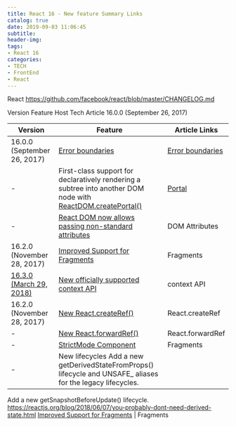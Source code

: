 ```yaml
---
title: React 16 - New feature Summary Links
catalog: true
date: 2019-09-03 11:06:45
subtitle:
header-img:
tags:
- React 16
categories:
- TECH
- FrontEnd
- React
---
```



React
https://github.com/facebook/react/blob/master/CHANGELOG.md

Version	Feature	Host	Tech Article
16.0.0 (September 26, 2017)


Version | Feature | Article Links
---------|----------|---------
16.0.0 (September 26, 2017) | [Error boundaries](https://reactjs.org/blog/2017/07/26/error-handling-in-react-16.html) | [Error boundaries](../React-16-Error-Handling/)
-   | First-class support for declaratively rendering a subtree into another DOM node with [ReactDOM.createPortal()](https://reactjs.org/docs/portals.html#event-bubbling-through-portals) | [Portal](../React-16-Portal/)
-   | [React DOM now allows passing non-standard attributes](https://reactjs.org/blog/2017/09/08/dom-attributes-in-react-16.html) | DOM Attributes
16.2.0 (November 28, 2017)| [Improved Support for Fragments](https://reactjs.org/blog/2017/11/28/react-v16.2.0-fragment-support.html) | Fragments
[16.3.0 (March 29, 2018)](https://reactjs.org/blog/2018/03/29/react-v-16-3.html) | [New officially supported context API](https://reactjs.org/docs/context.html#contextprovider) | context API
16.2.0 (November 28, 2017)| [New React.createRef()](https://reactjs.org/docs/react-api.html#reactcreateref) | React.createRef
-| [New React.forwardRef()](https://reactjs.org/docs/react-api.html#reactforwardref) | React.forwardRef
-| [StrictMode Component](https://reactjs.org/blog/2017/11/28/react-v16.2.0-fragment-support.html) | Fragments
-| New lifecycles Add a new getDerivedStateFromProps() lifecycle and UNSAFE_ aliases for the legacy lifecycles.
Add a new getSnapshotBeforeUpdate() lifecycle.
https://reactjs.org/blog/2018/06/07/you-probably-dont-need-derived-state.html [Improved Support for Fragments](https://reactjs.org/blog/2017/11/28/react-v16.2.0-fragment-support.html) | Fragments